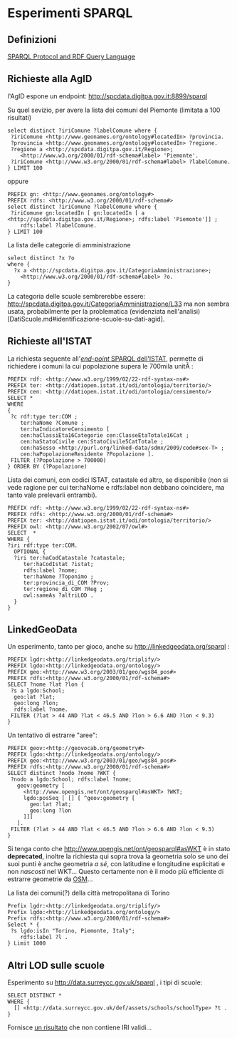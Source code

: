 Esperimenti SPARQL
==================
Definizioni
-----------
[SPARQL Protocol and RDF Query Language](https://it.wikipedia.org/wiki/SPARQL)

Richieste alla AgID
-------------------
l'AgID espone un endpoint: http://spcdata.digitpa.gov.it:8899/sparql

Su quel sevizio, per avere la lista dei comuni del Piemonte (limitata a 100 risultati)

```SPARQL
select distinct ?iriComune ?labelComune where {
 ?iriComune <http://www.geonames.org/ontology#locatedIn> ?provincia.
 ?provincia <http://www.geonames.org/ontology#locatedIn> ?regione.
 ?regione a <http://spcdata.digitpa.gov.it/Regione>;
    <http://www.w3.org/2000/01/rdf-schema#label> 'Piemonte'.
 ?iriComune <http://www.w3.org/2000/01/rdf-schema#label> ?labelComune.
} LIMIT 100
```

oppure

```SPARQL
PREFIX gn: <http://www.geonames.org/ontology#>
PREFIX rdfs: <http://www.w3.org/2000/01/rdf-schema#>
select distinct ?iriComune ?labelComune where {
 ?iriComune gn:locatedIn [ gn:locatedIn [ a <http://spcdata.digitpa.gov.it/Regione>; rdfs:label 'Piemonte']] ;
    rdfs:label ?labelComune.
} LIMIT 100
```

La lista delle categorie di amministrazione

```SPARQL
select distinct ?x ?o
where {
  ?x a <http://spcdata.digitpa.gov.it/CategoriaAmministrazione>;
    <http://www.w3.org/2000/01/rdf-schema#label> ?o.
}
```

La categoria delle scuole sembrerebbe essere: http://spcdata.digitpa.gov.it/CategoriaAmministrazione/L33 ma non sembra usata, probabilmente per la problematica (evidenziata nell'analisi)[DatiScuole.md#identificazione-scuole-su-dati-agid].

Richieste all'ISTAT
-------------------

La richiesta seguente all'[*end-point* SPARQL dell'ISTAT](http://datiopen.istat.it/sparql), permette di richiedere i comuni la cui popolazione supera le 700mila unitÃ :

```SPARQL
PREFIX rdf: <http://www.w3.org/1999/02/22-rdf-syntax-ns#>
PREFIX ter: <http://datiopen.istat.it/odi/ontologia/territorio/>
PREFIX cen: <http://datiopen.istat.it/odi/ontologia/censimento/>
SELECT *
WHERE
{
 ?c rdf:type ter:COM ;
    ter:haNome ?Comune ;
    ter:haIndicatoreCensimento [
    cen:haClassiEta16Categorie cen:ClasseEtaTotale16Cat ;
    cen:haStatoCivile cen:StatoCivile5CatTotale ;
    cen:haSesso <http://purl.org/linked-data/sdmx/2009/code#sex-T> ;
    cen:haPopolazioneResidente ?Popolazione ].
 FILTER (?Popolazione > 700000)
} ORDER BY (?Popolazione)
```

Lista dei comuni, con codici ISTAT, catastale ed altro, se disponibile (non si vede ragione per cui ter:haNome e rdfs:label non debbano coincidere, ma tanto vale prelevarli entrambi).

```SPARQL
PREFIX rdf: <http://www.w3.org/1999/02/22-rdf-syntax-ns#>
PREFIX rdfs: <http://www.w3.org/2000/01/rdf-schema#>
PREFIX ter: <http://datiopen.istat.it/odi/ontologia/territorio/>
PREFIX owl: <http://www.w3.org/2002/07/owl#>
SELECT  *
WHERE {
?iri rdf:type ter:COM.
  OPTIONAL {
  ?iri ter:haCodCatastale ?catastale;
     ter:haCodIstat ?istat;
     rdfs:label ?nome;
     ter:haNome ?Toponimo ;
     ter:provincia_di_COM ?Prov;
     ter:regione_di_COM ?Reg ;
     owl:sameAs ?altriLOD .
  }
}
```

LinkedGeoData
-------------

Un esperimento, tanto per gioco, anche su http://linkedgeodata.org/sparql :

```SPARQL
PREFIX lgdr:<http://linkedgeodata.org/triplify/>
PREFIX lgdo:<http://linkedgeodata.org/ontology/>
PREFIX geo:<http://www.w3.org/2003/01/geo/wgs84_pos#>
PREFIX rdfs:<http://www.w3.org/2000/01/rdf-schema#>
SELECT ?nome ?lat ?lon {
 ?s a lgdo:School;
  geo:lat ?lat;
  geo:long ?lon;
  rdfs:label ?nome.
 FILTER (?lat > 44 AND ?lat < 46.5 AND ?lon > 6.6 AND ?lon < 9.3)
}
```

Un tentativo di estrarre "aree":

```SPARQL
PREFIX geov:<http://geovocab.org/geometry#>
PREFIX lgdo:<http://linkedgeodata.org/ontology/>
PREFIX geo:<http://www.w3.org/2003/01/geo/wgs84_pos#>
PREFIX rdfs:<http://www.w3.org/2000/01/rdf-schema#>
SELECT distinct ?nodo ?nome ?WKT {
 ?nodo a lgdo:School; rdfs:label ?nome;
   geov:geometry [
     <http://www.opengis.net/ont/geosparql#asWKT> ?WKT;
     lgdo:posSeq [ [] [ ^geov:geometry [
       geo:lat ?lat;
       geo:long ?lon
     ]]]
   ].
 FILTER (?lat > 44 AND ?lat < 46.5 AND ?lon > 6.6 AND ?lon < 9.3)
}
```

Si tenga conto che http://www.opengis.net/ont/geosparql#asWKT è in stato **deprecated**, inoltre la richiesta qui sopra trova la geometria solo se uno dei suoi punti è anche geometria *a sé*, con latitudine e longitudine esplicitati e non *nascosti* nel WKT&hellip; Questo certamente non è il modo più efficiente di estrarre geometrie da [OSM](http://www.openstreetmap.org/)&hellip;

La lista dei comuni(?) della città metropolitana di Torino

```SPARQL
Prefix lgdr:<http://linkedgeodata.org/triplify/>
Prefix lgdo:<http://linkedgeodata.org/ontology/>
Prefix rdfs:<http://www.w3.org/2000/01/rdf-schema#>
Select * {
 ?s lgdo:isIn "Torino, Piemonte, Italy";
    rdfs:label ?l .
} Limit 1000
```

Altri LOD sulle scuole
----------------------

Esperimento su http://data.surreycc.gov.uk/sparql , i tipi di scuole:

```SPARQL
SELECT DISTINCT *
WHERE {
  [] <http://data.surreycc.gov.uk/def/assets/schools/schoolType> ?t .
}
```

Fornisce [un risultato](http://data.surreycc.gov.uk/sparql.text?query=SELECT+DISTINCT+%2A%0D%0AWHERE+%7B%0D%0A++%5B%5D+%3Chttp%3A%2F%2Fdata.surreycc.gov.uk%2Fdef%2Fassets%2Fschools%2FschoolType%3E+%3Ft%0D%0A%7D) che non contiene IRI validi...
